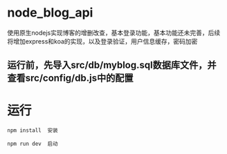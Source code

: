 # node_blog_api
使用原生nodejs实现博客的增删改查，基本登录功能，基本功能还未完善，后续将增加express和koa的实现，以及登录验证，用户信息缓存，密码加密

## 运行前，先导入src/db/myblog.sql数据库文件，并查看src/config/db.js中的配置

# 运行
```
npm install  安装

npm run dev  启动
```

